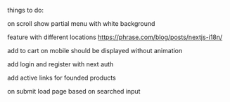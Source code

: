 things to do:

on scroll show partial menu with white background

feature with different locations https://phrase.com/blog/posts/nextjs-i18n/

add to cart on mobile should be displayed without animation

add login and register with next auth

add active links for founded products

on submit load page based on searched input
